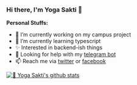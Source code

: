 ### Hi there, I'm Yoga Sakti 👋
  
**Personal Stuffs:**
- 🔭 I’m currently working on my campus project
- 🌱 I’m currently learning typescript
- ✨ Interested in backend-ish things 
- 🤔 Looking for help with my [telegram bot](https://github.com/YogaSakti/logger-telebot)
- 📫 Reach me via [twitter](https://twitter.com/teman_bahagia) or [facebook](https://www.facebook.com/yogazacty/)

[![🦉 Yoga Sakti's github stats](https://github-readme-stats.vercel.app/api?username=YogaSakti&show_icons=true&hide_border=true)](https://github.com/YogaSakti)


